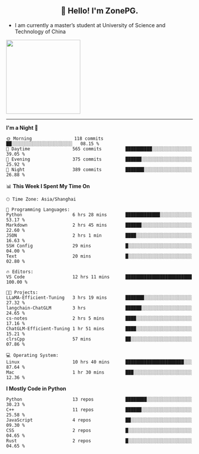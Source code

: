 <h2 align="center">👋 Hello! I'm ZonePG.</h2>

- I am currently a master’s student at University of Science and Technology of China

<img height=200 align="center" src="https://github-readme-stats.vercel.app/api?username=zonepg" />

-------

<!--START_SECTION:waka-->
**I'm a Night 🦉** 

```text
🌞 Morning                118 commits         ██░░░░░░░░░░░░░░░░░░░░░░░   08.15 % 
🌆 Daytime                565 commits         ██████████░░░░░░░░░░░░░░░   39.05 % 
🌃 Evening                375 commits         ██████░░░░░░░░░░░░░░░░░░░   25.92 % 
🌙 Night                  389 commits         ███████░░░░░░░░░░░░░░░░░░   26.88 % 
```


📊 **This Week I Spent My Time On** 

```text
🕑︎ Time Zone: Asia/Shanghai

💬 Programming Languages: 
Python                   6 hrs 28 mins       █████████████░░░░░░░░░░░░   53.17 % 
Markdown                 2 hrs 45 mins       ██████░░░░░░░░░░░░░░░░░░░   22.60 % 
JSON                     2 hrs 1 min         ████░░░░░░░░░░░░░░░░░░░░░   16.63 % 
SSH Config               29 mins             █░░░░░░░░░░░░░░░░░░░░░░░░   04.00 % 
Text                     20 mins             █░░░░░░░░░░░░░░░░░░░░░░░░   02.80 % 

🔥 Editors: 
VS Code                  12 hrs 11 mins      █████████████████████████   100.00 % 

🐱‍💻 Projects: 
LLaMA-Efficient-Tuning   3 hrs 19 mins       ███████░░░░░░░░░░░░░░░░░░   27.32 % 
langchain-ChatGLM        3 hrs               ██████░░░░░░░░░░░░░░░░░░░   24.65 % 
cs-notes                 2 hrs 5 mins        ████░░░░░░░░░░░░░░░░░░░░░   17.16 % 
ChatGLM-Efficient-Tuning 1 hr 51 mins        ████░░░░░░░░░░░░░░░░░░░░░   15.21 % 
clrsCpp                  57 mins             ██░░░░░░░░░░░░░░░░░░░░░░░   07.86 % 

💻 Operating System: 
Linux                    10 hrs 40 mins      ██████████████████████░░░   87.64 % 
Mac                      1 hr 30 mins        ███░░░░░░░░░░░░░░░░░░░░░░   12.36 % 
```

**I Mostly Code in Python** 

```text
Python                   13 repos            ████████░░░░░░░░░░░░░░░░░   30.23 % 
C++                      11 repos            ██████░░░░░░░░░░░░░░░░░░░   25.58 % 
JavaScript               4 repos             ██░░░░░░░░░░░░░░░░░░░░░░░   09.30 % 
CSS                      2 repos             █░░░░░░░░░░░░░░░░░░░░░░░░   04.65 % 
Rust                     2 repos             █░░░░░░░░░░░░░░░░░░░░░░░░   04.65 % 
```




<!--END_SECTION:waka-->
